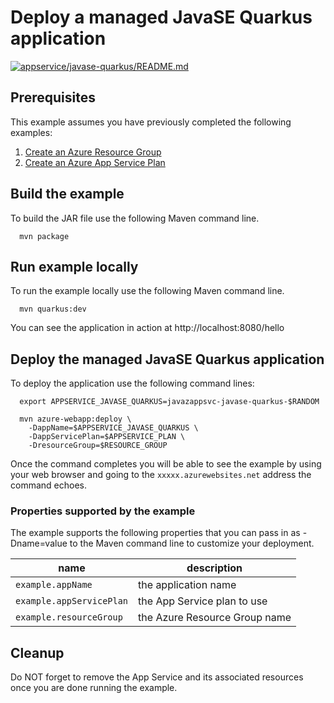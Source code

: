 
# Deploy a managed JavaSE Quarkus application

[![appservice/javase-quarkus/README.md](https://github.com/Azure-Samples/java-on-azure-examples/actions/workflows/appservice_javase-quarkus_README_md.yml/badge.svg)](https://github.com/Azure-Samples/java-on-azure-examples/actions/workflows/appservice_javase-quarkus_README_md.yml)

## Prerequisites

This example assumes you have previously completed the following examples:

1. [Create an Azure Resource Group](../../group/create/README.md)
1. [Create an Azure App Service Plan](../create-plan/README.md)

<!-- workflow.cron(0 15 * * 5) -->
<!-- workflow.include(../create-plan/README.md) -->

## Build the example

To build the JAR file use the following Maven command line.

<!-- workflow.run() 

  cd appservice/javase-quarkus

  -->

```shell
  mvn package
```

## Run example locally

To run the example locally use the following Maven command line.

<!-- workflow.skip() -->
```shell
  mvn quarkus:dev
```

You can see the application in action at http://localhost:8080/hello

## Deploy the managed JavaSE Quarkus application

To deploy the application use the following command lines:

````shell
  export APPSERVICE_JAVASE_QUARKUS=javazappsvc-javase-quarkus-$RANDOM

  mvn azure-webapp:deploy \
    -DappName=$APPSERVICE_JAVASE_QUARKUS \
    -DappServicePlan=$APPSERVICE_PLAN \
    -DresourceGroup=$RESOURCE_GROUP
````

<!-- workflow.run()

  cd ../..

  -->

Once the command completes you will be able to see the example by using your web
browser and going to the ```xxxxx.azurewebsites.net``` address the command echoes.

<!-- workflow.directOnly() 

  sleep 120
  export RESULT=$(az webapp show --resource-group $RESOURCE_GROUP --name $APPSERVICE_JAVASE_QUARKUS --output tsv --query state)
  if [[ "$RESULT" != Running ]]; then
    echo 'Web application is NOT running'
    az group delete --name $RESOURCE_GROUP --yes || true
    exit 1
  fi
  sleep 120
  export URL=https://$(az webapp show --resource-group $RESOURCE_GROUP --name $APPSERVICE_JAVASE_QUARKUS --output tsv --query defaultHostName)
  export RESULT=$(curl $URL)
  az group delete --name $RESOURCE_GROUP --yes || true
  if [[ "$RESULT" != *"Hello"* ]]; then
    echo "Response did not contain 'Hello'"
    exit 1
  fi

  -->

### Properties supported by the example

The example supports the following properties that you can pass in as -Dname=value
to the Maven command line to customize your deployment.

| name                     | description                      |
|--------------------------|----------------------------------|
| `example.appName`        | the application name             |
| `example.appServicePlan` | the App Service plan to use      |
| `example.resourceGroup`  | the Azure Resource Group name    |

## Cleanup

Do NOT forget to remove the App Service and its associated resources once you are
done running the example.
